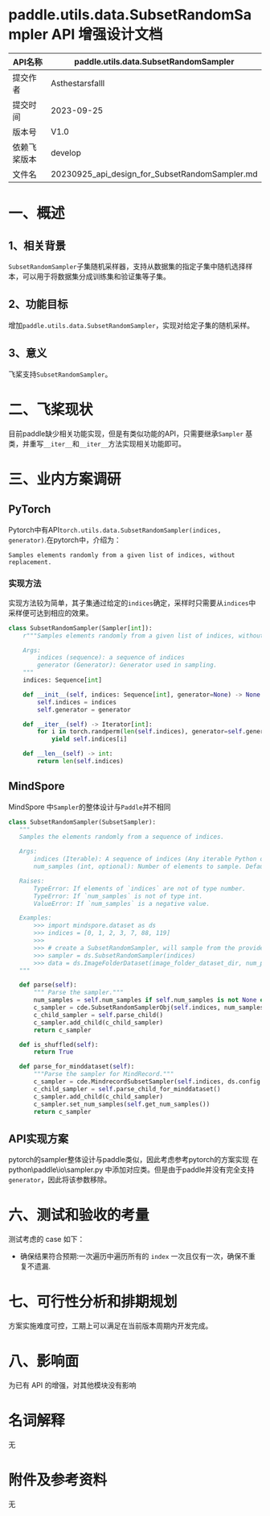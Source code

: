 # paddle.utils.data.SubsetRandomSampler API 增强设计文档

| API名称      | paddle.utils.data.SubsetRandomSampler|
| ------------ | -------------------------------------- |
| 提交作者     | Asthestarsfalll                                    |
| 提交时间     | 2023-09-25                             |
| 版本号       | V1.0                                   |
| 依赖飞桨版本  |  develop                                |
| 文件名       | 20230925_api_design_for_SubsetRandomSampler.md |


 # 一、概述
 ## 1、相关背景

`SubsetRandomSampler`子集随机采样器，支持从数据集的指定子集中随机选择样本，可以用于将数据集分成训练集和验证集等子集。

 ## 2、功能目标

增加`paddle.utils.data.SubsetRandomSampler`，实现对给定子集的随机采样。

 ## 3、意义

飞桨支持`SubsetRandomSampler`。

 # 二、飞桨现状

目前paddle缺少相关功能实现，但是有类似功能的API，只需要继承`Sampler` 基类，并重写`__iter__`和`__iter__`方法实现相关功能即可。


 # 三、业内方案调研

 ## PyTorch

Pytorch中有API`torch.utils.data.SubsetRandomSampler(indices, generator)`.在pytorch中，介绍为：

```
Samples elements randomly from a given list of indices, without replacement.
```

 ### 实现方法

实现方法较为简单，其子集通过给定的`indices`确定，采样时只需要从`indices`中采样便可达到相应的效果。

```python
class SubsetRandomSampler(Sampler[int]):
    r"""Samples elements randomly from a given list of indices, without replacement.

    Args:
        indices (sequence): a sequence of indices
        generator (Generator): Generator used in sampling.
    """
    indices: Sequence[int]

    def __init__(self, indices: Sequence[int], generator=None) -> None:
        self.indices = indices
        self.generator = generator

    def __iter__(self) -> Iterator[int]:
        for i in torch.randperm(len(self.indices), generator=self.generator):
            yield self.indices[i]

    def __len__(self) -> int:
        return len(self.indices)

```

 ## MindSpore

MindSpore 中`Sampler`的整体设计与`Paddle`并不相同

 ``` python
class SubsetRandomSampler(SubsetSampler):
    """
    Samples the elements randomly from a sequence of indices.

    Args:
        indices (Iterable): A sequence of indices (Any iterable Python object but string).
        num_samples (int, optional): Number of elements to sample. Default: ``None`` , which means sample all elements.

    Raises:
        TypeError: If elements of `indices` are not of type number.
        TypeError: If `num_samples` is not of type int.
        ValueError: If `num_samples` is a negative value.

    Examples:
        >>> import mindspore.dataset as ds
        >>> indices = [0, 1, 2, 3, 7, 88, 119]
        >>>
        >>> # create a SubsetRandomSampler, will sample from the provided indices
        >>> sampler = ds.SubsetRandomSampler(indices)
        >>> data = ds.ImageFolderDataset(image_folder_dataset_dir, num_parallel_workers=8, sampler=sampler)
    """

    def parse(self):
        """ Parse the sampler."""
        num_samples = self.num_samples if self.num_samples is not None else 0
        c_sampler = cde.SubsetRandomSamplerObj(self.indices, num_samples)
        c_child_sampler = self.parse_child()
        c_sampler.add_child(c_child_sampler)
        return c_sampler

    def is_shuffled(self):
        return True

    def parse_for_minddataset(self):
        """Parse the sampler for MindRecord."""
        c_sampler = cde.MindrecordSubsetSampler(self.indices, ds.config.get_seed())
        c_child_sampler = self.parse_child_for_minddataset()
        c_sampler.add_child(c_child_sampler)
        c_sampler.set_num_samples(self.get_num_samples())
        return c_sampler
 ```

 ## API实现方案

pytorch的sampler整体设计与paddle类似，因此考虑参考pytorch的方案实现
在 python\paddle\io\sampler.py 中添加对应类。但是由于paddle并没有完全支持`generator`，因此将该参数移除。

 # 六、测试和验收的考量

 测试考虑的 case 如下：
 - 确保结果符合预期:一次遍历中遍历所有的 `index` 一次且仅有一次，确保不重复不遗漏.

 # 七、可行性分析和排期规划

 方案实施难度可控，工期上可以满足在当前版本周期内开发完成。

 # 八、影响面

 为已有 API 的增强，对其他模块没有影响

 # 名词解释

 无

 # 附件及参考资料

 无
